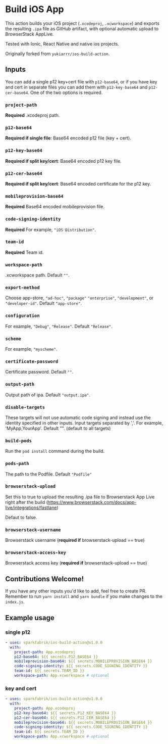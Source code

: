 # Build iOS App

This action builds your iOS project (`.xcodeproj`, `.xcworkspace`) and exports the resulting `.ipa` file as GitHub artifact, with optional automatic upload to BrowserStack AppLive.

Tested with Ionic, React Native and native ios projects.

Originally forked from `yukiarrr/ios-build-action`.

## Inputs

You can add a single p12 key+cert file with `p12-base64`, or if you have key and cert in separate files
you can add them with `p12-key-base64` and `p12-cer-base64`. One of the two options is required.

### `project-path`

**Required** .xcodeproj path.

### `p12-base64`

**Required if single file**: Base64 encoded p12 file (key + cert).

### `p12-key-base64`

**Required if split key/cert**: Base64 encoded p12 key file.

### `p12-cer-base64`

**Required if split key/cert**: Base64 encoded certificate for the p12 key.

### `mobileprovision-base64`

**Required** Base64 encoded mobileprovision file.

### `code-signing-identity`

**Required** For example, `"iOS Distribution"`.

### `team-id`

**Required** Team id.

### `workspace-path`

.xcworkspace path. Default `""`.

### `export-method`

Choose app-store, `"ad-hoc"`, `"package"` `"enterprise"`, `"development"`, or `"developer-id"`. Default `"app-store"`.

### `configuration`

For example, `"Debug"`, `"Release"`. Default `"Release"`.

### `scheme`

For example, `"myscheme"`.

### `certificate-password`

Certificate password. Default `""`.

### `output-path`

Output path of ipa. Default `"output.ipa"`.

### `disable-targets`

These targets will not use automatic code signing and instead use the identity specified in other inputs. Input targets separated by ','. For example, 'MyApp,YourApp'. Default "".  (default to all targets)

### `build-pods`

Run the `pod install` command during the build.

### `pods-path`

The path to the Podfile. Default `"Podfile"`

### `browserstack-upload`

Set this to true to upload the resulting .ipa file to Browserstack App Live right after the build (https://www.browserstack.com/docs/app-live/integrations/fastlane)

Defaut to false.

### `browserstack-username`

Browserstack username (**required if** browserstack-upload == true)

### `browserstack-access-key`

Browserstack access key (**required if** browserstack-upload == true)

## Contributions Welcome!

If you have any other inputs you'd like to add, feel free to create PR.
Remember to run `yarn install` and `yarn bundle` if you make changes to the `index.js`.

## Example usage

### single p12

```yaml
- uses: sparkfabrik/ios-build-action@v1.0.0
  with:
    project-path: App.xcodeproj
    p12-base64: ${{ secrets.P12_BASE64 }}
    mobileprovision-base64: ${{ secrets.MOBILEPROVISION_BASE64 }}
    code-signing-identity: ${{ secrets.CODE_SIGNING_IDENTITY }}
    team-id: ${{ secrets.TEAM_ID }}
    workspace-path: App.xcworkspace # optional
```

### key and cert

```yaml
- uses: sparkfabrik/ios-build-action@v1.0.0
  with:
    project-path: App.xcodeproj
    p12-key-base64: ${{ secrets.P12_KEY_BASE64 }}
    p12-cer-base64: ${{ secrets.P12_CER_BASE64 }}
    mobileprovision-base64: ${{ secrets.MOBILEPROVISION_BASE64 }}
    code-signing-identity: ${{ secrets.CODE_SIGNING_IDENTITY }}
    team-id: ${{ secrets.TEAM_ID }}
    workspace-path: App.xcworkspace # optional
```
